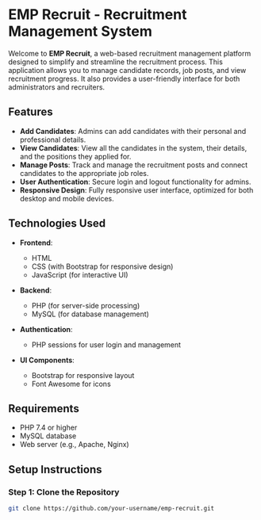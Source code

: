 # EMP Recruit - Recruitment Management System

Welcome to **EMP Recruit**, a web-based recruitment management platform designed to simplify and streamline the recruitment process. This application allows you to manage candidate records, job posts, and view recruitment progress. It also provides a user-friendly interface for both administrators and recruiters.

## Features

- **Add Candidates**: Admins can add candidates with their personal and professional details.
- **View Candidates**: View all the candidates in the system, their details, and the positions they applied for.
- **Manage Posts**: Track and manage the recruitment posts and connect candidates to the appropriate job roles.
- **User Authentication**: Secure login and logout functionality for admins.
- **Responsive Design**: Fully responsive user interface, optimized for both desktop and mobile devices.

## Technologies Used

- **Frontend**:
  - HTML
  - CSS (with Bootstrap for responsive design)
  - JavaScript (for interactive UI)
  
- **Backend**:
  - PHP (for server-side processing)
  - MySQL (for database management)
  
- **Authentication**:
  - PHP sessions for user login and management
  
- **UI Components**:
  - Bootstrap for responsive layout
  - Font Awesome for icons

## Requirements

- PHP 7.4 or higher
- MySQL database
- Web server (e.g., Apache, Nginx)

## Setup Instructions

### Step 1: Clone the Repository

```bash
git clone https://github.com/your-username/emp-recruit.git
